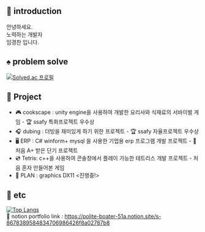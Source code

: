 

 <div align=left>

  ## 📖 introduction
안녕하세요.<br>
노력하는 개발자 <br>
임경찬 입니다.<br> 


## ♠️ problem solve <br>
[![Solved.ac
프로필](http://mazassumnida.wtf/api/generate_badge?boj=rudcks5562)](https://solved.ac/rudcks5562)

## 🔖 Project
- 🎮 cookscape : unity engine을 사용하여 개발한 요리사와 식재료의 서바이벌 게임 - 🏆 ssafy 특화프로젝트 우수상 <br>
- 🎧 dubing : 더빙을 재미있게 하기 위한 프로젝트 - 🏆 ssafy 자율프로젝트 우수상 <br>
- 🖥️ ERP : C# winform+ mysql 을 사용한 기업용 erp 프로그램 개발 프로젝트 - 💯 처음 A+ 받은 단기 프로젝트 <br>
- 💿 Tetris: c++을 사용하여 콘솔창에서 플레이 가능한 테트리스 개발 프로젝트 - 처음 혼자 만들어본 게임 <br> 
- 🎲 PLAN : graphics DX11 <진행중!>   <br>

  
## 🎸 etc 
 [![Top Langs](https://github-readme-stats.vercel.app/api/top-langs/?username=rudcks5562)](https://github.com/anuraghazra/github-readme-stats)
<br>
🔗 notion portfolio link : https://polite-boater-51a.notion.site/s-8678389584834706986426f8a02787b8 <br>
 
 </div>

